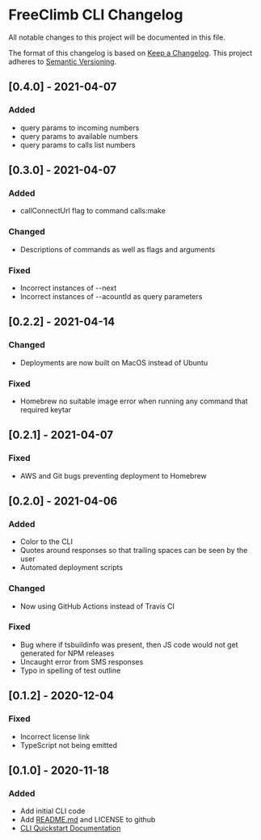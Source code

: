 # FreeClimb CLI Changelog

All notable changes to this project will be documented in this file.

The format of this changelog is based on [Keep a Changelog](https://keepachangelog.com/en/1.0.0/).
This project adheres to [Semantic Versioning](https://semver.org/spec/v2.0.0.html).

<a name="0.4.0"></a>

## [0.4.0] - 2021-04-07

### Added

-   query params to incoming numbers
-   query params to available numbers
-   query params to calls list numbers

## [0.3.0] - 2021-04-07

### Added

-   callConnectUrl flag to command calls:make

### Changed

-   Descriptions of commands as well as flags and arguments

### Fixed

-   Incorrect instances of --next
-   Incorrect instances of --acountId as query parameters

<a name="0.2.2"></a>

## [0.2.2] - 2021-04-14

### Changed

-   Deployments are now built on MacOS instead of Ubuntu

### Fixed

-   Homebrew no suitable image error when running any command that required keytar

<a name="0.2.1"></a>

## [0.2.1] - 2021-04-07

### Fixed

-   AWS and Git bugs preventing deployment to Homebrew

<a name="0.2.0"></a>

## [0.2.0] - 2021-04-06

### Added

-   Color to the CLI
-   Quotes around responses so that trailing spaces can be seen by the user
-   Automated deployment scripts

### Changed

-   Now using GitHub Actions instead of Travis CI

### Fixed

-   Bug where if tsbuildinfo was present, then JS code would not get generated for NPM releases
-   Uncaught error from SMS responses
-   Typo in spelling of test outline

<a name="0.1.2"></a>

## [0.1.2] - 2020-12-04

### Fixed

-   Incorrect license link
-   TypeScript not being emitted

<a name="0.1.0"></a>

## [0.1.0] - 2020-11-18

### Added

-   Add initial CLI code
-   Add [README.md](https://github.com/FreeClimbAPI/freeclimb-cli) and LICENSE to github
-   [CLI Quickstart Documentation](https://docs.freeclimb.com/docs/freeclimb-cli-quickstart)
